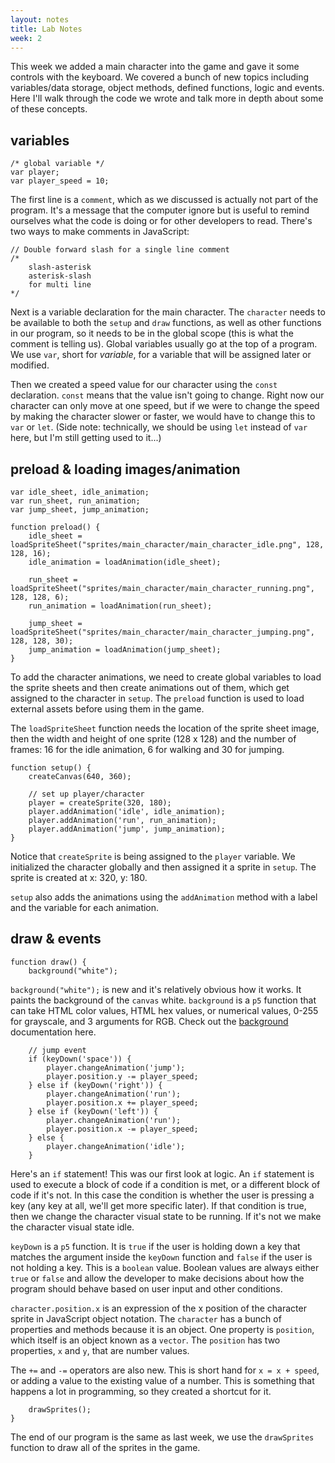 ```yaml
---
layout: notes
title: Lab Notes
week: 2
---
```


This week we added a main character into the game and gave it some controls with the keyboard.  We covered a bunch of new topics including variables/data storage, object methods, defined functions, logic and events.  Here I'll walk through the code we wrote and talk more in depth about some of these concepts.

## variables

```
/* global variable */
var player;
var player_speed = 10;
```

The first line is a `comment`, which as we discussed is actually not part of the program.  It's a message that the computer ignore but is useful to remind ourselves what the code is doing or for other developers to read.  There's two ways to make comments in JavaScript:

```
// Double forward slash for a single line comment
/*
    slash-asterisk
    asterisk-slash
    for multi line
*/
```

Next is a variable declaration for the main character.  The `character` needs to be available to both the `setup` and `draw` functions, as well as other functions in our program, so it needs to be in the global scope (this is what the comment is telling us).  Global variables usually go at the top of a program.  We use `var`, short for *variable*, for a variable that will be assigned later or modified.

Then we created a speed value for our character using the `const` declaration.  `const` means that the value isn't going to change.  Right now our character can only move at one speed, but if we were to change the speed by making the character slower or faster, we would have to change this to `var` or `let`.  (Side note: technically, we should be using `let` instead of `var` here, but I'm still getting used to it...)

## preload & loading images/animation

```
var idle_sheet, idle_animation;
var run_sheet, run_animation;
var jump_sheet, jump_animation;

function preload() {
    idle_sheet = loadSpriteSheet("sprites/main_character/main_character_idle.png", 128, 128, 16);
    idle_animation = loadAnimation(idle_sheet);
    
    run_sheet = loadSpriteSheet("sprites/main_character/main_character_running.png", 128, 128, 6);
    run_animation = loadAnimation(run_sheet);
    
    jump_sheet = loadSpriteSheet("sprites/main_character/main_character_jumping.png", 128, 128, 30);
    jump_animation = loadAnimation(jump_sheet);
}
```

To add the character animations, we need to create global variables to load the sprite sheets and then create animations out of them, which get assigned to the character in `setup`.  The `preload` function is used to load external assets before using them in the game.

The `loadSpriteSheet` function needs the location of the sprite sheet image, then the width and height of one sprite (128 x 128) and the number of frames: 16 for the idle animation, 6 for walking and 30 for jumping.


```
function setup() {
    createCanvas(640, 360);
    
    // set up player/character
    player = createSprite(320, 180);
    player.addAnimation('idle', idle_animation);
    player.addAnimation('run', run_animation);
    player.addAnimation('jump', jump_animation);
}
```

Notice that `createSprite` is being assigned to the `player` variable.  We initialized the character globally and then assigned it a sprite in `setup`.  The sprite is created at x: 320, y: 180.  


`setup` also adds the animations using the `addAnimation` method with a label and the variable for each animation.


## draw & events

```
function draw() {
    background("white");
```

`background("white");` is new and it's relatively obvious how it works.  It paints the background of the `canvas` white.  `background` is a `p5` function that can take HTML color values, HTML hex values, or numerical values, 0-255 for grayscale, and 3 arguments for RGB.  Check out the [background](https://p5js.org/reference/#/p5/background) documentation here.


```
    // jump event
    if (keyDown('space')) {
        player.changeAnimation('jump');
        player.position.y -= player_speed;
    } else if (keyDown('right')) {
        player.changeAnimation('run');
        player.position.x += player_speed;
    } else if (keyDown('left')) {
        player.changeAnimation('run');
        player.position.x -= player_speed;
    } else {
        player.changeAnimation('idle');   
    }
```

Here's an `if` statement!  This was our first look at logic.  An `if` statement is used to execute a block of code if a condition is met, or a different block of code if it's not.  In this case the condition is whether the user is pressing a key (any key at all, we'll get more specific later).  If that condition is true, then we change the character visual state to be running.  If it's not we make the character visual state idle.

`keyDown` is a `p5` function.  It is `true` if the user is holding down a key that matches the argument inside the `keyDown` function and `false` if the user is not holding a key.  This is a `boolean` value.  Boolean values are always either `true` or `false` and allow the developer to make decisions about how the program should behave based on user input and other conditions.


`character.position.x` is an expression of the x position of the character sprite in JavaScript object notation.  The `character` has a bunch of properties and methods because it is an object.  One property is `position`, which itself is an object known as a `vector`.  The `position` has two properties, `x` and `y`, that are number values.


The `+=` and `-=` operators are also new.  This is short hand for `x = x + speed`, or adding a value to the existing value of a number.  This is something that happens a lot in programming, so they created a shortcut for it.

```   
    drawSprites();
}
```

The end of our program is the same as last week, we use the `drawSprites` function to draw all of the sprites in the game.
